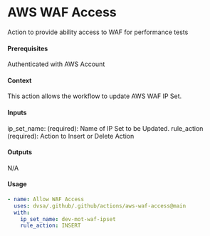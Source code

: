 # AWS WAF Access
Action to provide ability access to WAF for performance tests

####  Prerequisites
Authenticated with AWS Account

####  Context
This action allows the workflow to update AWS WAF IP Set.

####  Inputs
ip_set_name: (required): Name of IP Set to be Updated.
rule_action (required): Action to Insert or Delete Action

####  Outputs
N/A

####  Usage     
```yaml
- name: Allow WAF Access
  uses: dvsa/.github/.github/actions/aws-waf-access@main
  with:
    ip_set_name: dev-mot-waf-ipset
    rule_action: INSERT
```